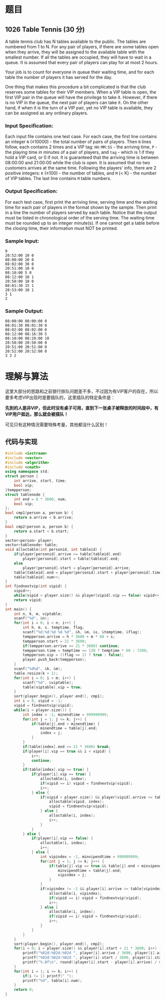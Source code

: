 # 题目

## 1026 Table Tennis (30 分)

A table tennis club has N tables available to the public. The tables are numbered from 1 to N. For any pair of players, if there are some tables open when they arrive, they will be assigned to the available table with the smallest number. If all the tables are occupied, they will have to wait in a queue. It is assumed that every pair of players can play for at most 2 hours.

Your job is to count for everyone in queue their waiting time, and for each table the number of players it has served for the day.

One thing that makes this procedure a bit complicated is that the club reserves some tables for their VIP members. When a VIP table is open, the first VIP pair in the queue will have the privilege to take it. However, if there is no VIP in the queue, the next pair of players can take it. On the other hand, if when it is the turn of a VIP pair, yet no VIP table is available, they can be assigned as any ordinary players.

### Input Specification:

Each input file contains one test case. For each case, the first line contains an integer `N` (≤10000) - the total number of pairs of players. Then `N` lines follow, each contains 2 times and a VIP tag: `HH:MM:SS` - the arriving time, `P` - the playing time in minutes of a pair of players, and `tag` - which is 1 if they hold a VIP card, or 0 if not. It is guaranteed that the arriving time is between 08:00:00 and 21:00:00 while the club is open. It is assumed that no two customers arrives at the same time. Following the players' info, there are 2 positive integers: `K` (≤100) - the number of tables, and `M` (< K) - the number of VIP tables. The last line contains `M` table numbers.

### Output Specification:

For each test case, first print the arriving time, serving time and the waiting time for each pair of players in the format shown by the sample. Then print in a line the number of players served by each table. Notice that the output must be listed in chronological order of the serving time. The waiting time must be rounded up to an integer minute(s). If one cannot get a table before the closing time, their information must NOT be printed.

### Sample Input:

```in
9
20:52:00 10 0
08:00:00 20 0
08:02:00 30 0
20:51:00 10 0
08:10:00 5 0
08:12:00 10 1
20:50:00 10 0
08:01:30 15 1
20:53:00 10 1
3 1
2
```

### Sample Output:

```out
08:00:00 08:00:00 0
08:01:30 08:01:30 0
08:02:00 08:02:00 0
08:12:00 08:16:30 5
08:10:00 08:20:00 10
20:50:00 20:50:00 0
20:51:00 20:51:00 0
20:52:00 20:52:00 0
3 3 2
```

# 理解与算法

这里大部分的思路和之前银行排队问题差不多，不过因为有VIP客户的存在，所以要多考虑VIP出现时是要插队的，这里插队的特定条件是：

**先到的人是非VIP，但此时没有桌子可用，直到下一张桌子被释放的时间段中，有VIP用户抵达，那么就会被插队！**

可见只有这种情况需要特殊考量，其他都没什么区别！

## 代码与实现

```cpp
#include <iostream>
#include <vector>
#include <algorithm>
#include <cmath>
using namespace std;
struct person {
    int arrive, start, time;
    bool vip;
}tempperson;
struct tablenode {
    int end = 8 * 3600, num;
    bool vip;
};
bool cmp1(person a, person b) {
    return a.arrive < b.arrive;
}
bool cmp2(person a, person b) {
    return a.start < b.start;
}
vector<person> player;
vector<tablenode> table;
void alloctable(int personid, int tableid) {
    if(player[personid].arrive <= table[tableid].end)
        player[personid].start = table[tableid].end;
    else
        player[personid].start = player[personid].arrive;
    table[tableid].end = player[personid].start + player[personid].time;
    table[tableid].num++;
}
int findnextvip(int vipid) {
    vipid++;
    while(vipid < player.size() && player[vipid].vip == false) vipid++;
    return vipid;
}
int main() {
    int n, k, m, viptable;
    scanf("%d", &n);
    for(int i = 0; i < n; i++) {
        int h, m, s, temptime, flag;
        scanf("%d:%d:%d %d %d", &h, &m, &s, &temptime, &flag);
        tempperson.arrive = h * 3600 + m * 60 + s;
        tempperson.start = 21 * 3600;
        if(tempperson.arrive >= 21 * 3600) continue;
        tempperson.time = temptime <= 120 ? temptime * 60 : 7200;
        tempperson.vip = ((flag == 1) ? true : false);
        player.push_back(tempperson);
    }
    scanf("%d%d", &k, &m);
    table.resize(k + 1);
    for(int i = 0; i < m; i++) {
        scanf("%d", &viptable);
        table[viptable].vip = true;
    }
    sort(player.begin(), player.end(), cmp1);
    int i = 0, vipid = -1;
    vipid = findnextvip(vipid);
    while(i < player.size()) {
        int index = -1, minendtime = 999999999;
        for(int j = 1; j <= k; j++) {
            if(table[j].end < minendtime) {
                minendtime = table[j].end;
                index = j;
            }
        }
        if(table[index].end >= 21 * 3600) break;
        if(player[i].vip == true && i < vipid) {
            i++;
            continue;
        }
        if(table[index].vip == true) {
            if(player[i].vip == true) {
                alloctable(i, index);
                if(vipid == i) vipid = findnextvip(vipid);
                i++;
            } else {
                if(vipid < player.size() && player[vipid].arrive <= table[index].end) {
                    alloctable(vipid, index);
                    vipid = findnextvip(vipid);
                } else {
                    alloctable(i, index);
                    i++;
                }
            }
        } else {
            if(player[i].vip == false) {
                alloctable(i, index);
                i++;
            } else {
                int vipindex = -1, minvipendtime = 999999999;
                for(int j = 1; j <= k; j++) {
                    if(table[j].vip == true && table[j].end < minvipendtime) {
                        minvipendtime = table[j].end;
                        vipindex = j;
                    }
                }
                if(vipindex != -1 && player[i].arrive >= table[vipindex].end) {
                    alloctable(i, vipindex);
                    if(vipid == i) vipid = findnextvip(vipid);
                    i++;
                } else {
                    alloctable(i, index);
                    if(vipid == i) vipid = findnextvip(vipid);
                    i++;
                }
            }
        }
    }
    sort(player.begin(), player.end(), cmp2);
    for(i = 0; i < player.size() && player[i].start < 21 * 3600; i++) {
        printf("%02d:%02d:%02d ", player[i].arrive / 3600, player[i].arrive % 3600 / 60, player[i].arrive % 60);
        printf("%02d:%02d:%02d ", player[i].start / 3600, player[i].start % 3600 / 60, player[i].start % 60);
        printf("%.0f\n", round((player[i].start - player[i].arrive) / 60.0));
    }
    for(int i = 1; i <= k; i++) {
        if(i != 1) printf(" ");
        printf("%d", table[i].num);
    }
    return 0;
}
```

